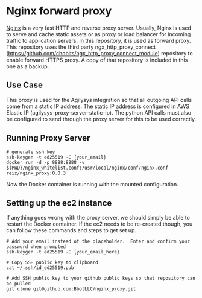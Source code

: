 # Nginx forward proxy

[Nginx](https://nginx.org/en/) is a very fast HTTP and reverse proxy server. 
Usually, Nginx is used to serve and cache static assets or as proxy or load balancer for incoming traffic to application servers. In this repository, it is used as forward proxy.  This repository uses the third party ngx_http_proxy_connect (https://github.com/chobits/ngx_http_proxy_connect_module) repository to enable forward HTTPS proxy.  A copy of that repository is included in this one as a backup.

## Use Case

This proxy is used for the Agilysys integration so that all outgoing API calls come from a static IP address.  The static IP address is configured in AWS Elastic IP (agilysys-proxy-server-static-ip).  The python API calls must also be configured to send through the proxy server for this to be used correctly.

## Running Proxy Server
```
# generate ssh key
ssh-keygen -t ed25519 -C {your_email}
docker run -d -p 8888:8888 -v ${PWD}/nginx_whitelist.conf:/usr/local/nginx/conf/nginx.conf reiz/nginx_proxy:0.0.3 
```

Now the Docker container is running with the mounted configuration.

## Setting up the ec2 instance

If anything goes wrong with the proxy server, we should simply be able to restart the Docker container.  If the ec2 needs to be re-created though, you can follow these commands and steps to get set up.

```
# Add your email instead of the placeholder.  Enter and confirm your password when prompted
ssh-keygen -t ed25519 -C {your_email_here}

# Copy SSH public key to clipboard
cat ~/.ssh/id_ed25519.pub

# Add SSH public key to your github public keys so that repository can be pulled
git clone git@github.com:BbotLLC/nginx_proxy.git
```

